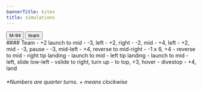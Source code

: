 ```yaml
---
bannerTitle: kites
title: simulations
---
```


<div class="button-bank left">

<input type="button" value="M-94" onclick="M94();" />  
<input type="button" value="team" onclick="team();" accesskey="l" />  

</div>

<div class="msg">
#### Team
- +2 launch to mid  
- -3, left  
- +2, right  
- -2, mid  
- +4, left  
- +2, mid  
- -3, pause  
- -3, mid-left  
- +4, reverse to mid-right  
- -1 x 6, +4  
- reverse to mid  
- right tip landing  
- launch to mid  
- left tip landing  
- launch to mid  
- left, slide low-left  
- vslide to right, turn up  
- to top, +3, hover  
- divestop  
- +4, land  

###### *Numbers are quarter turns. + means clockwise
</div>

